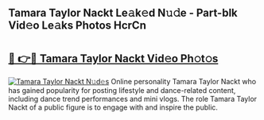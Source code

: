 ## Tamara Taylor Nackt Le𝚊k𝚎d N𝚞𝚍e - Part-blk Vid𝚎o Le𝚊ks Photos HcrCn

# <h2><a href="http://fb35baq.evod.top/?m=Tamara+Taylor+Nackt">🔗 👉🔴 Tamara Taylor Nackt Vid𝚎o Ph𝚘t𝚘s</a></h2>

[![Tamara Taylor Nackt N𝚞d𝚎s](https://i.imgur.com/8V9OHl7.gif)](http://fb35baq.evod.top/?m=Tamara+Taylor+Nackt)
Online personality Tamara Taylor Nackt who has gained popularity for posting lifestyle and dance-related content, including dance trend performances and mini vlogs. The role Tamara Taylor Nackt of a public figure is to engage with and inspire the public. 
